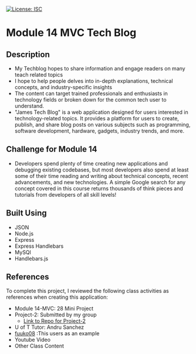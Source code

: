 [![License: ISC](https://img.shields.io/badge/License-ISC-blue.svg)](https://opensource.org/licenses/ISC)

# Module 14 MVC Tech Blog

## Description
- My Techblog hopes to share information and engage readers on many teach related topics
- I hope to help people delves into in-depth explanations, technical concepts, and industry-specific insights
- The content can target trained professionals and enthusiasts in technology fields or broken down for the common tech user to understand.
- "James Tech Blog" is a web application designed for users interested in technology-related topics. It provides a platform for users to create, publish, and share blog posts on various subjects such as programming, software development, hardware, gadgets, industry trends, and more.

## Challenge for Module 14
-  Developers spend plenty of time creating new applications and debugging existing codebases, but most developers also spend at least some of their time reading and writing about technical concepts, recent advancements, and new technologies. A simple Google search for any concept covered in this course returns thousands of think pieces and tutorials from developers of all skill levels!

## Built Using 
- JSON
- Node.js
- Express
- Express Handlebars
- MySQl
- Handlebars.js



## References

To complete this project, I reviewed the following class activities as references when creating this application:
 - Module 14-MVC: 28 Mini Project 
 - Project-2: Submitted by my group
   - [Link to Repo for Project-2](https://github.com/DaisyIsibor/Storytelling-platform)
 - U of T Tutor: Andru Sanchez
 - [fuuko08](https://github.com/fuuko08) :This users as an example 
 - Youtube Video 
 - Other Class Content